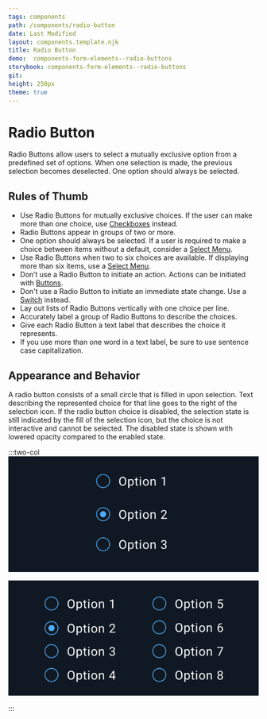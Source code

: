 ```yaml
---
tags: components
path: /components/radio-button
date: Last Modified
layout: components.template.njk
title: Radio Button
demo:  components-form-elements--radio-buttons
storybook: components-form-elements--radio-buttons
git:
height: 250px
theme: true
---
```


# Radio Button

Radio Buttons allow users to select a mutually exclusive option from a predefined set of options. When one selection is made, the previous selection becomes deselected. One option should always be selected.

## Rules of Thumb
- Use Radio Buttons for mutually exclusive choices. If the user can make more than one choice, use [Checkboxes](components/checkbox) instead.
- Radio Buttons appear in groups of two or more.
- One option should always be selected. If a user is required to make a choice between items without a default, consider a [Select Menu](components/select).
- Use Radio Buttons when two to six choices are available. If displaying more than six items, use a [Select Menu](components/select).
- Don’t use a Radio Button to initiate an action. Actions can be initiated with [Buttons](components/button).
- Don't use a Radio Button to initiate an immediate state change. Use a [Switch](components/toggle) instead.
- Lay out lists of Radio Buttons vertically with one choice per line.
- Accurately label a group of Radio Buttons to describe the choices.
- Give each Radio Button a text label that describes the choice it represents.
- If you use more than one word in a text label, be sure to use sentence case capitalization.

## Appearance and Behavior
A radio button consists of a small circle that is filled in upon selection. Text describing the represented choice for that line goes to the right of the selection icon. If the radio button choice is disabled, the selection state is still indicated by the fill of the selection icon, but the choice is not interactive and cannot be selected. The disabled state is shown with lowered opacity compared to the enabled state.

:::two-col
![Do: Use Radio Buttons when asking users to select a mutually exclusive option from a predefined set of options. When one selection is made, a previous selection becomes deselected.](/img/components/radio-buttons-do-1.png "Do: Use Radio Buttons when asking users to select a mutually exclusive option from a predefined set of options. When one selection is made, a previous selection becomes deselected.")

![Don’t: Use Radio Buttons to display more than six items. Instead, use a Select Menu.](/img/components/radio-buttons-dont-1.png "Don’t: Use Radio Buttons to display more than six items. Instead, use a Select Menu.")

:::
